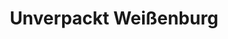 ---
title: "Unverpackt Weißenburg"
url: /weissenburg-in-bayern/unverpackt-weissenburg/
shop: Lebensmittel
---